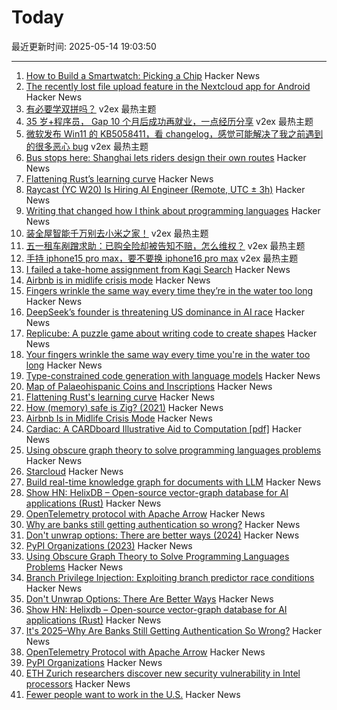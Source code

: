 # Today

最近更新时间: 2025-05-14 19:03:50

--- 
1. [How to Build a Smartwatch: Picking a Chip](https://ericmigi.com/blog/how-to-build-a-smartwatch-picking-a-chip/) Hacker News
2. [The recently lost file upload feature in the Nextcloud app for Android](https://nextcloud.com/blog/nextcloud-android-file-upload-issue-google/) Hacker News
3. [有必要学双拼吗？](https://www.v2ex.com/t/1131675) v2ex 最热主题
4. [35 岁+程序员， Gap 10 个月后成功再就业，一点经历分享](https://www.v2ex.com/t/1131621) v2ex 最热主题
5. [微软发布 Win11 的 KB5058411，看 changelog，感觉可能解决了我之前遇到的很多恶心 bug](https://www.v2ex.com/t/1131582) v2ex 最热主题
6. [Bus stops here: Shanghai lets riders design their own routes](https://www.sixthtone.com/news/1017072) Hacker News
7. [Flattening Rust’s learning curve](https://corrode.dev/blog/flattening-rusts-learning-curve/) Hacker News
8. [Raycast (YC W20) Is Hiring AI Engineer (Remote, UTC ± 3h)](https://www.raycast.com/jobs/ai-engineer) Hacker News
9. [Writing that changed how I think about programming languages](https://bernsteinbear.com/blog/pl-writing/) Hacker News
10. [装全屋智能千万别去小米之家！](https://www.v2ex.com/t/1131587) v2ex 最热主题
11. [五一租车剐蹭求助：已购全险却被告知不赔，怎么维权？](https://www.v2ex.com/t/1131585) v2ex 最热主题
12. [手持 iphone15 pro max，要不要换 iphone16 pro max](https://www.v2ex.com/t/1131584) v2ex 最热主题
13. [I failed a take-home assignment from Kagi Search](https://bloggeroo.dev/articles/202504031434) Hacker News
14. [Airbnb is in midlife crisis mode](https://www.wired.com/story/airbnb-is-in-midlife-crisis-mode-reinvention-app-services/) Hacker News
15. [Fingers wrinkle the same way every time they’re in the water too long](https://www.binghamton.edu/news/story/5547/do-your-fingers-wrinkle-the-same-way-every-time-youre-in-the-water-too-long-new-research-says-yes) Hacker News
16. [DeepSeek’s founder is threatening US dominance in AI race](https://www.bloomberg.com/news/features/2025-05-13/deepseek-races-after-chatgpt-as-china-s-ai-industry-soars) Hacker News
17. [Replicube: A puzzle game about writing code to create shapes](https://store.steampowered.com/app/3401490/Replicube/) Hacker News
18. [Your fingers wrinkle the same way every time you're in the water too long](https://www.binghamton.edu/news/story/5547/do-your-fingers-wrinkle-the-same-way-every-time-youre-in-the-water-too-long-new-research-says-yes) Hacker News
19. [Type-constrained code generation with language models](https://arxiv.org/abs/2504.09246) Hacker News
20. [Map of Palaeohispanic Coins and Inscriptions](http://hesperia.ucm.es/consulta_hesperia/mapas.php) Hacker News
21. [Flattening Rust's learning curve](https://corrode.dev/blog/flattening-rusts-learning-curve/) Hacker News
22. [How (memory) safe is Zig? (2021)](https://www.scattered-thoughts.net/writing/how-safe-is-zig/) Hacker News
23. [Airbnb Is in Midlife Crisis Mode](https://www.wired.com/story/airbnb-is-in-midlife-crisis-mode-reinvention-app-services/) Hacker News
24. [Cardiac: A CARDboard Illustrative Aid to Computation [pdf]](https://www.cs.drexel.edu/~bls96/museum/CARDIAC_manual.pdf) Hacker News
25. [Using obscure graph theory to solve programming languages problems](https://reasonablypolymorphic.com/blog/solving-lcsa/) Hacker News
26. [Starcloud](https://www.ycombinator.com/companies/starcloud) Hacker News
27. [Build real-time knowledge graph for documents with LLM](https://cocoindex.io/blogs/knowledge-graph-for-docs/) Hacker News
28. [Show HN: HelixDB – Open-source vector-graph database for AI applications (Rust)](https://github.com/HelixDB/helix-db/) Hacker News
29. [OpenTelemetry protocol with Apache Arrow](https://opentelemetry.io/blog/2025/otel-arrow-phase-2/) Hacker News
30. [Why are banks still getting authentication so wrong?](https://jamal.haba.sh/its-2025-why-are-banks-still-getting-authentication-so-wrong/) Hacker News
31. [Don't unwrap options: There are better ways (2024)](https://corrode.dev/blog/rust-option-handling-best-practices/) Hacker News
32. [PyPI Organizations (2023)](https://blog.pypi.org/posts/2023-04-23-introducing-pypi-organizations/) Hacker News
33. [Using Obscure Graph Theory to Solve Programming Languages Problems](https://reasonablypolymorphic.com/blog/solving-lcsa/) Hacker News
34. [Branch Privilege Injection: Exploiting branch predictor race conditions](https://comsec.ethz.ch/research/microarch/branch-privilege-injection/) Hacker News
35. [Don't Unwrap Options: There Are Better Ways](https://corrode.dev/blog/rust-option-handling-best-practices/) Hacker News
36. [Show HN: Helixdb – Open-source vector-graph database for AI applications (Rust)](https://github.com/HelixDB/helix-db/) Hacker News
37. [It's 2025–Why Are Banks Still Getting Authentication So Wrong?](https://jamal.haba.sh/its-2025-why-are-banks-still-getting-authentication-so-wrong/) Hacker News
38. [OpenTelemetry Protocol with Apache Arrow](https://opentelemetry.io/blog/2025/otel-arrow-phase-2/) Hacker News
39. [PyPI Organizations](https://blog.pypi.org/posts/2023-04-23-introducing-pypi-organizations/) Hacker News
40. [ETH Zurich researchers discover new security vulnerability in Intel processors](https://ethz.ch/en/news-and-events/eth-news/news/2025/05/eth-zurich-researchers-discover-new-security-vulnerability-in-intel-processors.html) Hacker News
41. [Fewer people want to work in the U.S.](https://www.axios.com/2025/05/13/us-jobs-foreign-workers) Hacker News
